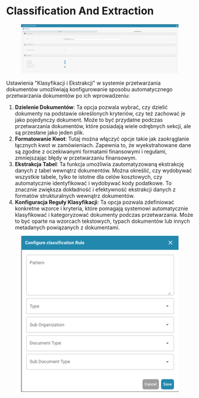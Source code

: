# Classification And Extraction

<figure><img src="../../../../.gitbook/assets/Bildschirmfoto%202024-05-08%20um%2011.10.49.png" alt=""><figcaption></figcaption></figure>

Ustawienia "Klasyfikacji i Ekstrakcji" w systemie przetwarzania dokumentów umożliwiają konfigurowanie sposobu automatycznego przetwarzania dokumentów po ich wprowadzeniu:

1. **Dzielenie Dokumentów**: Ta opcja pozwala wybrać, czy dzielić dokumenty na podstawie określonych kryteriów, czy też zachować je jako pojedynczy dokument. Może to być przydatne podczas przetwarzania dokumentów, które posiadają wiele odrębnych sekcji, ale są przesłane jako jeden plik.
2. **Formatowanie Kwot**: Tutaj można włączyć opcje takie jak zaokrąglanie łącznych kwot w zamówieniach. Zapewnia to, że wyekstrahowane dane są zgodne z oczekiwanymi formatami finansowymi i regułami, zmniejszając błędy w przetwarzaniu finansowym.
3. **Ekstrakcja Tabel**: Ta funkcja umożliwia zautomatyzowaną ekstrakcję danych z tabel wewnątrz dokumentów. Można określić, czy wydobywać wszystkie tabele, tylko te istotne dla celów kosztowych, czy automatycznie identyfikować i wydobywać kody podatkowe. To znacznie zwiększa dokładność i efektywność ekstrakcji danych z formatów strukturalnych wewnątrz dokumentów.
4. **Konfiguracja Reguły Klasyfikacji**: Ta opcja pozwala zdefiniować konkretne wzorce i kryteria, które pomagają systemowi automatycznie klasyfikować i kategoryzować dokumenty podczas przetwarzania. Może to być oparte na wzorcach tekstowych, typach dokumentów lub innych metadanych powiązanych z dokumentami.

<figure><img src="../../../../.gitbook/assets/Bildschirmfoto%202024-05-08%20um%2011.11.10.png" alt=""><figcaption></figcaption></figure>
